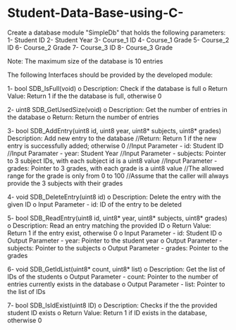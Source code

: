 # Student-Data-Base-using-C-
Create a database module "SimpleDb" that holds the following parameters:
1- Student ID
2- Student Year
3- Course_1 ID
4- Course_1 Grade
5- Course_2 ID
6- Course_2 Grade
7- Course_3 ID
8- Course_3 Grade

Note: The maximum size of the database is 10 entries

The following Interfaces should be provided by the developed module:

1- bool SDB_IsFull(void)
o Description: Check if the database is full
o Return Value: Return 1 if the the database is full, otherwise 0

2- uint8 SDB_GetUsedSize(void)
o Description: Get the number of entries in the database
o Return: Return the number of entries

3- bool SDB_AddEntry(uint8 id, uint8 year, uint8* subjects, uint8* grades)
Description: Add new entry to the database
//Return: Return 1 if the new entry is successfully added; otherwise 0
//Input Parameter - id: Student ID
//Input Paramater - year: Student Year
//Input Parameter - subjects: Pointer to 3 subject IDs, with each subject id is a uint8 value
//Input Parameter - grades: Pointer to 3 grades, with each grade is a uint8 value
//The allowed range for the grade is only from 0 to 100
//Assume that the caller will always provide the 3 subjects with their grades

4- void SDB_DeleteEntry(uint8 id)
o Description: Delete the entry with the given ID
o Input Parameter - id: ID of the entry to be deleted

5- bool SDB_ReadEntry(uint8 id, uint8* year, uint8* subjects, uint8* grades)
o Description: Read an entry matching the provided ID
o Return Value: Return 1 if the entry exist, otherwise 0
o Input Parameter - id: Student ID
o Output Parameter - year: Pointer to the student year
o Output Parameter - subjects: Pointer to the subjects
o Output Parameter - grades: Pointer to the grades

6- void SDB_GetIdList(uint8* count, uint8* list)
o Description: Get the list of IDs of the students
o Output Parameter - count: Pointer to the number of entries currently exists in the 
database
o Output Parameter - list: Pointer to the list of IDs

7- bool SDB_IsIdExist(uint8 ID)
o Description: Checks if the the provided student ID exists
o Return Value: Return 1 if ID exists in the database, otherwise 0
